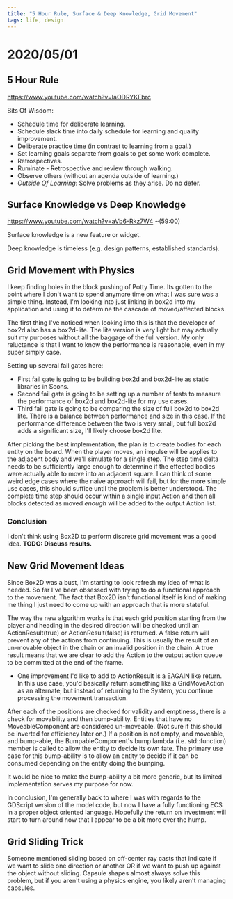 ```yaml
---
title: "5 Hour Rule, Surface & Deep Knowledge, Grid Movement"
tags: life, design
---
```


# 2020/05/01

## 5 Hour Rule

https://www.youtube.com/watch?v=IaODRYKFbrc

Bits Of Wisdom:

* Schedule time for deliberate learning.
* Schedule slack time into daily schedule for learning and quality improvement.
* Deliberate practice time (in contrast to learning from a goal.)
* Set learning goals separate from goals to get some work complete.
* Retrospectives.
* Ruminate - Retrospective and review through walking.
* Observe others (without an agenda outside of learning.)
* *Outside Of Learning*: Solve problems as they arise. Do no defer.

## Surface Knowledge vs Deep Knowledge

https://www.youtube.com/watch?v=aVb6-Rkz7W4 ~(59:00)

Surface knowledge is a new feature or widget.

Deep knowledge is timeless (e.g. design patterns, established standards).

## Grid Movement with Physics

I keep finding holes in the block pushing of Potty Time. Its gotten to the point where I don't want to spend anymore time on what I was sure was a simple thing. Instead, I'm looking into just linking in box2d into my application and using it to determine the cascade of moved/affected blocks.

The first thing I've noticed when looking into this is that the developer of box2d also has a box2d-lite. The lite version is very light but may actually suit my purposes without all the baggage of the full version. My only reluctance is that I want to know the performance is reasonable, even in my super simply case.

Setting up several fail gates here:

* First fail gate is going to be building box2d and box2d-lite as static libraries in Scons.
* Second fail gate is going to be setting up a number of tests to measure the performance of box2d and box2d-lite for my use cases.
* Third fail gate is going to be comparing the size of full box2d to box2d lite. There is a balance between performance and size in this case. If the performance difference between the two is very small, but full box2d adds a significant size, I'll likely choose box2d lite.

After picking the best implementation, the plan is to create bodies for each entity on the board. When the player moves, an impulse will be applies to the adjacent body and we'll simulate for a single step. The step time delta needs to be sufficiently large enough to determine if the effected bodies were actually able to move into an adjacent square. I can think of some weird edge cases where the naive approach will fail, but for the more simple use cases, this should suffice until the problem is better understood. The complete time step should occur within a single input Action and then all blocks detected as moved *enough* will be added to the output Action list.

### Conclusion

I don't think using Box2D to perform discrete grid movement was a good idea. **TODO: Discuss results.**

## New Grid Movement Ideas

Since Box2D was a bust, I'm starting to look refresh my idea of what is needed. So far I've been obsessed with trying to do a functional approach to the movement. The fact that Box2D isn't functional itself is kind of making me thing I just need to come up with an approach that is more stateful. 

The way the new algorithm works is that each grid position starting from the player and heading in the desired direction will be checked until an ActionResult(true) or ActionResult(false) is returned. A false return will prevent any of the actions from continuing. This is usually the result of an un-movable object in the chain or an invalid position in the chain. A true result means that we are clear to add the Action to the output action queue to be committed at the end of the frame.

* One improvement I'd like to add to ActionResult is a EAGAIN like return. In this use case, you'd basically return something like a GridMoveAction as an alternate, but instead of returning to the System, you continue processing the movement transaction.

After each of the positions are checked for validity and emptiness, there is a check for movability and then bump-ability. Entities that have no MoveableComponent are considered un-moveable. (Not sure if this should be inverted for efficiency later on.) If a position is not empty, and moveable, and bump-able, the BumpableComponent's bump lambda (i.e. std::function) member is called to allow the entity to decide its own fate. The primary use case for this bump-ability is to allow an entity to decide if it can be consumed depending on the entity doing the bumping. 

It would be nice to make the bump-ability a bit more generic, but its limited implementation serves my purpose for now.

In conclusion, I'm generally back to where I was with regards to the GDScript version of the model code, but now I have a fully functioning ECS in a proper object oriented language. Hopefully the return on investment will start to turn around now that I appear to be a bit more over the hump. 



## Grid Sliding Trick

Someone mentioned sliding based on off-center ray casts that indicate if we want to slide one direction or another OR if we want to push up against the object without sliding. Capsule shapes almost always solve this problem, but if you aren't using a physics engine, you likely aren't managing capsules.



